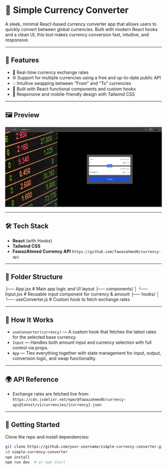 # 💱 Simple Currency Converter

A sleek, minimal React-based currency converter app that allows users to quickly convert between global currencies. Built with modern React hooks and a clean UI, this tool makes currency conversion fast, intuitive, and responsive.

---


## 🚀 Features

- 🔄 Real-time currency exchange rates
- 🌐 Support for multiple currencies using a free and up-to-date public API
- 💡 Intuitive swapping between "From" and "To" currencies
- 🎯 Built with React functional components and custom hooks
- 📱 Responsive and mobile-friendly design with Tailwind CSS

---


## 🖼️ Preview

![App Screenshot](demo.png)

---

## 🛠️ Tech Stack

- **React** (with Hooks)
- **Tailwind CSS**
- **FawazAhmed Currency API**  `https://github.com/fawazahmed0/currency-api`

---

## 📂 Folder Structure

├── App.jsx # Main app logic and UI layout
├── components/
│ └── Input.jsx # Reusable input component for currency & amount
├── hooks/
│ └── useConverter.js # Custom hook to fetch exchange rates

---

## 🧠 How It Works

- `useConverter(currency)` — A custom hook that fetches the latest rates for the selected base currency.
- `Input` — Handles both amount input and currency selection with full control via props.
- `App` — Ties everything together with state management for input, output, conversion logic, and swap functionality.

---

## 🌍 API Reference

- Exchange rates are fetched live from:  `https://cdn.jsdelivr.net/npm/@fawazahmed0/currency-api@latest/v1/currencies/{currency}.json`

---

## 🧪 Getting Started

Clone the repo and install dependencies:

```bash
git clone https://github.com/your-username/simple-currency-converter.git
cd simple-currency-converter
npm install
npm run dev  # or npm start
```
